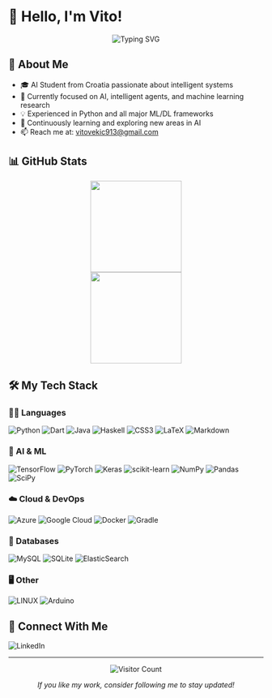 # 👋 Hello, I'm Vito!

<div align="center">
  <img src="https://readme-typing-svg.herokuapp.com?font=Fira+Code&weight=600&size=30&duration=2000&pause=500&color=00A6ED&center=true&vCenter=true&random=false&width=500&lines=AI+Student;Machine+Learning+Engineer;Python+Developer;Deep+Learning+Enthusiast" alt="Typing SVG" />
</div>

## 🧠 About Me

- 🎓 AI Student from Croatia passionate about intelligent systems
- 🔬 Currently focused on AI, intelligent agents, and machine learning research
- 💡 Experienced in Python and all major ML/DL frameworks
- 🤖 Continuously learning and exploring new areas in AI
- 📫 Reach me at: vitovekic913@gmail.com

## 📊 GitHub Stats

<div align="center">
  <a href="https://github.com/vito913">
    <img height="180em" src="https://github-readme-stats.vercel.app/api/top-langs/?username=vito913&layout=compact&langs_count=8&theme=codeSTACKr&hide_border=true"/>
  </a>
</div>

<div align="center">
  <img height="180em" src="https://github-readme-streak-stats.herokuapp.com/?user=vito913&theme=codeSTACKr&hide_border=true"/>
</div>

## 🛠️ My Tech Stack

### 👨‍💻 Languages

![Python](https://img.shields.io/badge/Python-3670A0?style=for-the-badge&logo=python&logoColor=ffdd54)
![Dart](https://img.shields.io/badge/Dart-%230175C2?style=for-the-badge&logo=dart&logoColor=white)
![Java](https://img.shields.io/badge/Java-%23ED8B00?style=for-the-badge&logo=openjdk&logoColor=white)
![Haskell](https://img.shields.io/badge/Haskell-5e5086?style=for-the-badge&logo=haskell&logoColor=white)
![CSS3](https://img.shields.io/badge/CSS3-%231572B6?style=for-the-badge&logo=css3&logoColor=white)
![LaTeX](https://img.shields.io/badge/LaTeX-%23008080?style=for-the-badge&logo=latex&logoColor=white)
![Markdown](https://img.shields.io/badge/Markdown-%23000000?style=for-the-badge&logo=markdown&logoColor=white)

### 🧠 AI & ML

![TensorFlow](https://img.shields.io/badge/TensorFlow-%23FF6F00?style=for-the-badge&logo=tensorflow&logoColor=white)
![PyTorch](https://img.shields.io/badge/PyTorch-%23EE4C2C?style=for-the-badge&logo=pytorch&logoColor=white)
![Keras](https://img.shields.io/badge/Keras-%23D00000?style=for-the-badge&logo=keras&logoColor=white)
![scikit-learn](https://img.shields.io/badge/scikit--learn-%23F7931E?style=for-the-badge&logo=scikit-learn&logoColor=white)
![NumPy](https://img.shields.io/badge/NumPy-%23013243?style=for-the-badge&logo=numpy&logoColor=white)
![Pandas](https://img.shields.io/badge/Pandas-%23150458?style=for-the-badge&logo=pandas&logoColor=white)
![SciPy](https://img.shields.io/badge/SciPy-%230C55A5?style=for-the-badge&logo=scipy&logoColor=white)

### ☁️ Cloud & DevOps

![Azure](https://img.shields.io/badge/Azure-%230072C6?style=for-the-badge&logo=microsoftazure&logoColor=white)
![Google Cloud](https://img.shields.io/badge/Google%20Cloud-%234285F4?style=for-the-badge&logo=google-cloud&logoColor=white)
![Docker](https://img.shields.io/badge/Docker-%230db7ed?style=for-the-badge&logo=docker&logoColor=white)
![Gradle](https://img.shields.io/badge/Gradle-02303A?style=for-the-badge&logo=gradle&logoColor=white)

### 💾 Databases

![MySQL](https://img.shields.io/badge/MySQL-%2300f?style=for-the-badge&logo=mysql&logoColor=white)
![SQLite](https://img.shields.io/badge/SQLite-%2307405e?style=for-the-badge&logo=sqlite&logoColor=white)
![ElasticSearch](https://img.shields.io/badge/ElasticSearch-005571?style=for-the-badge&logo=elasticsearch&logoColor=white)

### 🖥️ Other

![LINUX](https://img.shields.io/badge/Linux-FCC624?style=for-the-badge&logo=linux&logoColor=black)
![Arduino](https://img.shields.io/badge/Arduino-00979D?style=for-the-badge&logo=arduino&logoColor=white)

## 📱 Connect With Me

![LinkedIn](https://www.linkedin.com/in/vitovekic)

---

<div align="center">
  
  ![Visitor Count](https://profile-counter.glitch.me/vito913/count.svg)
  
  <i>If you like my work, consider following me to stay updated!</i>
</div>

